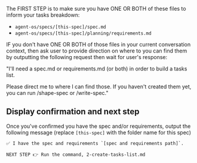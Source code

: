 The FIRST STEP is to make sure you have ONE OR BOTH of these files to inform your tasks breakdown:
- `agent-os/specs/[this-spec]/spec.md`
- `agent-os/specs/[this-spec]/planning/requirements.md`

IF you don't have ONE OR BOTH of those files in your current conversation context, then ask user to provide direction on where to you can find them by outputting the following request then wait for user's response:

"I'll need a spec.md or requirements.md (or both) in order to build a tasks list.

Please direct me to where I can find those.  If you haven't created them yet, you can run /shape-spec or /write-spec."

## Display confirmation and next step

Once you've confirmed you have the spec and/or requirements, output the following message (replace `[this-spec]` with the folder name for this spec)

```
✅ I have the spec and requirements `[spec and requirements path]`.

NEXT STEP 👉 Run the command, 2-create-tasks-list.md
```
